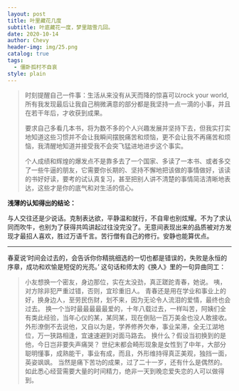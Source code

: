 ```yaml
---
layout: post
title: 叶里藏花几度
subtitle: 叶底藏花一度，梦里踏雪几回。
date: 2020-10-14
author: Chevy
header-img: img/25.png
catalog: true
tags:
  - 僵卧孤村不自哀
style: plain
---
```


> 时刻提醒自己一件事：生活从来没有从天而降的惊喜可以rock your world,所有我发现最后让我自己稍微满意的部分都是我坚持一点一滴的小事，并且在若干年后，才收获到成果。
>
> 要求自己多看几本书，将为数不多的个人兴趣发展并坚持下去，但我实打实地知道这些习惯并不会让我瞬间摆脱痛苦和烦恼，更不会让我不再痛苦和烦恼，我清醒地知道并接受我不会突飞猛进地进步这个事实。
>
> 个人成绩和辉煌的爆发点不是靠多去了一个国家、多读了一本书、或者多交了一些牛逼的朋友，它需要你长期的、坚持不懈地把该做的事情做好，该读的书好好读，要考的试认真复习，甚至把别人讲不清楚的事情简洁清晰地表达，这些才是你的底气和对生活的信心。

**浅薄的认知得出的结论：**

与人交往还是少说话。克制表达欲，平静温和就行，不自卑也别炫耀。不为了求认同而吹牛，也别为了获得共鸣讲起过往没完没了。无意间表现出来的品质被对方发现才最招人喜欢，胜过万语千言。苦行僧有自己的修行。安静也能算优点。

---

春夏说‘时间会过去的，会告诉你你精挑细选的一切也都是错误的，失败是永恒的序章，成功和欢愉是短促的光亮。’ 这句话和师太的《换人》里的一句异曲同工：

> 小友想换一个密友，身边那位，实在太没劲，真正蹉跎青春，她说。
> 咦，对方除非犯严重过错，否则，宜珍重旧人。
> 青春还是用在学业和事业上的好，换身边人，至劳民伤财，划不来，因为无论令人流泪的爱情，最终也会过去。
> 换一个当时最最最最最爱的，十年八载过去，一样叫苦，阿姨们全有类此经验，当年心仪的某，某同某，现在倒贴一百万美金也没人敢接收。
> 外形潦倒不去说他，又自以为是，学养修养欠奉，事业呆滞，全无江湖地位，万一狭路相逢，宜速速避到对面马路去。
> 换什么？假设当初换到的是他，今日岂非要失声痛哭？
> 世纪末都会畸形现象是女性到了中年，大部分聪明懂事，成熟能干，事业有成，而且，外形维持得真正美观，独挡一面，英姿飒飒。
> 当然是痛下苦功的成果，过了二十一岁，还有什么是偶然的。
> 如此悉心经营需要大量的时间精力，绝非一天到晚恋爱失恋的人可以做得到。